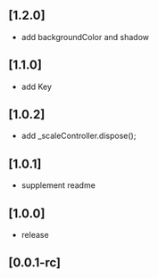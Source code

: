## [1.2.0]

* add backgroundColor and shadow

## [1.1.0]

* add Key
## [1.0.2]

* add _scaleController.dispose();

## [1.0.1]

* supplement readme

##  [1.0.0]

* release
## [0.0.1-rc] 







